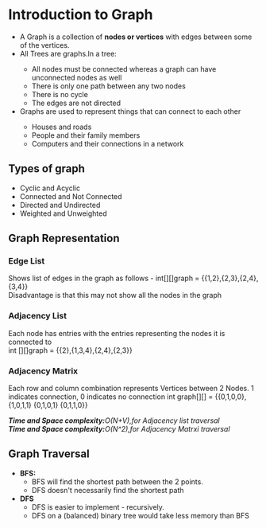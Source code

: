 <!DOCTYPE html>
<html>
<head>
</head>

<body>
    <h1>Introduction to Graph</h1>
    <ul>
        <li>A Graph is a collection of <b>nodes or vertices</b> with edges between some of the vertices.</li>
        <li>All Trees are graphs.In a tree:</li>
        <ul>
            <li>All nodes must be connected whereas a graph can have unconnected nodes as well</li>
            <li>There is only one path between any two nodes </li>
            <li>There is no cycle </li>
            <li>The edges are not directed </li> 
        </ul>
        <li>Graphs are used to represent things that can connect to each other</li>
        <ul>
            <li>Houses and roads</li>
            <li>People and their family members </li>
            <li>Computers and their connections in a network</li>
        </ul>
    </ul>
    <h2>Types of graph</h2>
    <ul>
        <li>Cyclic and Acyclic</li>
        <li>Connected and Not Connected</li>
        <li>Directed and Undirected</li>
        <li>Weighted and Unweighted</li>
    </ul>
    <h2>Graph Representation</h2>
    <p>
        <h3>Edge List</h3>
        <p>Shows list of edges in the graph as follows - int[][]graph = {{1,2},{2,3},{2,4},{3,4}}<br>
        Disadvantage is that this may not show all the nodes in the graph</p>
        <h3>Adjacency List</h3>
        <p>Each node has entries with the entries representing the nodes it is connected to<br>
        int [][]graph = {{2},{1,3,4},{2,4},{2,3}}</p>
        <h3>Adjacency Matrix</h3>
        <p>Each row and column combination represents Vertices between 2 Nodes. 
            1 indicates connection, 0 indicates no connection 
        int graph[][] = {{0,1,0,0},
                         {1,0,1,1}       
                         {0,1,0,1}
                         {0,1,1,0}}
        </p>
        <i><b>Time and Space complexity:</b>O(N+V),for Adjacency list traversal</br></i>
        <i><b>Time and Space complexity:</b>O(N^2),for Adjacency Matrxi traversal</i>
        <h2>Graph Traversal</h2>
        <ul>
            <li><b>BFS:</b>
            <ul>
                <li>BFS will find the shortest path between the 2 points.</li>
                <li>DFS doesn't necessarily find the shortest path</li>
            </ul>
            </li>
            <li><b>DFS</b>
            <ul>
                <li>DFS is easier to implement - recursively.</li>
                <li>DFS on a (balanced) binary tree would take less memory than BFS</li>
            </ul>
            </li>
        </ul>
   </p>
</body>

</html>
